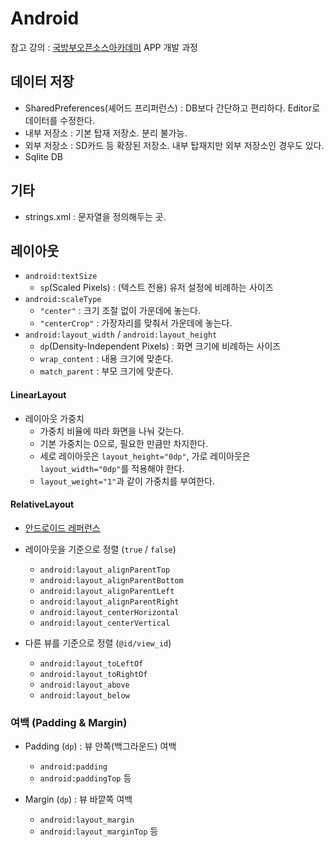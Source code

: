# Android

참고 강의 : [국방부오픈소스아카데미](http://osam.oss.kr) APP 개발 과정

## 데이터 저장

* SharedPreferences(셰어드 프리퍼런스) : DB보다 간단하고 편리하다. Editor로 데이터를 수정한다.
* 내부 저장소 : 기본 탑재 저장소. 분리 불가능.
* 외부 저장소 : SD카드 등 확장된 저장소. 내부 탑재지만 외부 저장소인 경우도 있다.
* Sqlite DB

## 기타

* strings.xml : 문자열을 정의해두는 곳.

## 레이아웃

* `android:textSize`
  * `sp`(Scaled Pixels) : (텍스트 전용) 유저 설정에 비례하는 사이즈
* `android:scaleType`
  * `"center"` : 크기 조절 없이 가운데에 놓는다.
  * `"centerCrop"` : 가장자리를 맞춰서 가운데에 놓는다.
* `android:layout_width` / `android:layout_height`
  * `dp`(Density-Independent Pixels) : 화면 크기에 비례하는 사이즈
  * `wrap_content` : 내용 크기에 맞춘다.
  * `match_parent` : 부모 크기에 맞춘다.

#### LinearLayout

* 레이아웃 가중치
  * 가중치 비율에 따라 화면을 나눠 갖는다.
  * 기본 가중치는 0으로, 필요한 만큼만 차지한다.
  * 세로 레이아웃은 `layout_height="0dp"`, 가로 레이아웃은 `layout_width="0dp"`를 적용해야 한다.
  * `layout_weight="1"`과 같이 가중치를 부여한다.

#### RelativeLayout

* [안드로이드 레퍼런스](https://developer.android.com/reference/android/widget/RelativeLayout.LayoutParams)

* 레이아웃을 기준으로 정렬 (`true` / `false`)
  * `android:layout_alignParentTop`
  * `android:layout_alignParentBottom`
  * `android:layout_alignParentLeft`
  * `android:layout_alignParentRight`
  * `android:layout_centerHorizontal`
  * `android:layout_centerVertical`
* 다른 뷰를 기준으로 정렬 (`@id/view_id`)
  * `android:layout_toLeftOf`
  * `android:layout_toRightOf`
  * `android:layout_above`
  * `android:layout_below`

### 여백 (Padding & Margin)

* Padding (`dp`) : 뷰 안쪽(백그라운드) 여백
  * `android:padding`
  * `android:paddingTop` 등

* Margin (`dp`) : 뷰 바깥쪽 여백
  * `android:layout_margin`
  * `android:layout_marginTop` 등
